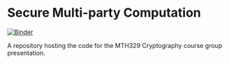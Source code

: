 # Secure Multi-party Computation

[![Binder](https://mybinder.org/badge_logo.svg)](https://mybinder.org/v2/gh/0Art0/SecureMultipartyComputation/HEAD?filepath=project.ipynb)

A repository hosting the code for the MTH329 Cryptography course group presentation.
